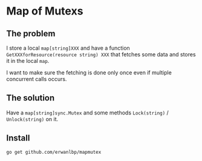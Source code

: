 # Map of Mutexs

## The problem

I store a local `map[string]XXX` and have a function `GetXXXforResource(resource string) XXX` that fetches some data and stores it in the local `map`.

I want to make sure the fetching is done only once even if multiple concurrent calls occurs.

## The solution

Have a `map[string]sync.Mutex` and some methods `Lock(string)` / `Unlock(string)` on it.

## Install

```bash
go get github.com/erwanlbp/mapmutex
```

